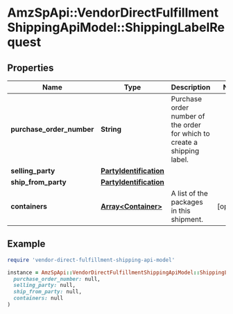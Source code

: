 # AmzSpApi::VendorDirectFulfillmentShippingApiModel::ShippingLabelRequest

## Properties

| Name | Type | Description | Notes |
| ---- | ---- | ----------- | ----- |
| **purchase_order_number** | **String** | Purchase order number of the order for which to create a shipping label. |  |
| **selling_party** | [**PartyIdentification**](PartyIdentification.md) |  |  |
| **ship_from_party** | [**PartyIdentification**](PartyIdentification.md) |  |  |
| **containers** | [**Array&lt;Container&gt;**](Container.md) | A list of the packages in this shipment. | [optional] |

## Example

```ruby
require 'vendor-direct-fulfillment-shipping-api-model'

instance = AmzSpApi::VendorDirectFulfillmentShippingApiModel::ShippingLabelRequest.new(
  purchase_order_number: null,
  selling_party: null,
  ship_from_party: null,
  containers: null
)
```

